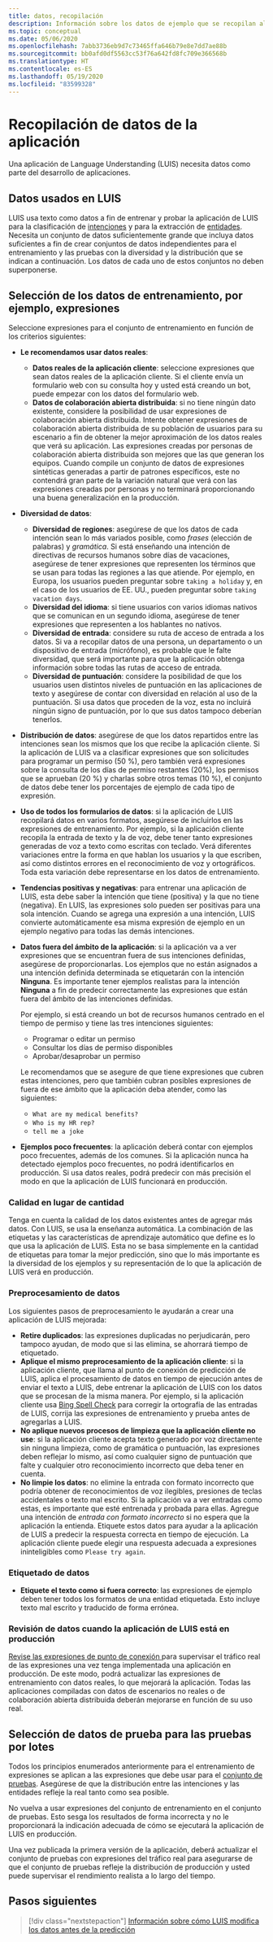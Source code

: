 ```yaml
---
title: datos, recopilación
description: Información sobre los datos de ejemplo que se recopilan al desarrollar la aplicación
ms.topic: conceptual
ms.date: 05/06/2020
ms.openlocfilehash: 7abb3736eb9d7c73465ffa646b79e8e7dd7ae88b
ms.sourcegitcommit: bb0afd0df5563cc53f76a642fd8fc709e366568b
ms.translationtype: HT
ms.contentlocale: es-ES
ms.lasthandoff: 05/19/2020
ms.locfileid: "83599328"
---
```

# <a name="data-collection-for-your-app"></a>Recopilación de datos de la aplicación

Una aplicación de Language Understanding (LUIS) necesita datos como parte del desarrollo de aplicaciones.

## <a name="data-used-in-luis"></a>Datos usados en LUIS

LUIS usa texto como datos a fin de entrenar y probar la aplicación de LUIS para la clasificación de [intenciones](luis-concept-intent.md) y para la extracción de [entidades](luis-concept-entity-types.md). Necesita un conjunto de datos suficientemente grande que incluya datos suficientes a fin de crear conjuntos de datos independientes para el entrenamiento y las pruebas con la diversidad y la distribución que se indican a continuación.  Los datos de cada uno de estos conjuntos no deben superponerse.

## <a name="training-data-selection-for-example-utterances"></a>Selección de los datos de entrenamiento, por ejemplo, expresiones

Seleccione expresiones para el conjunto de entrenamiento en función de los criterios siguientes:

* **Le recomendamos usar datos reales**:
    * **Datos reales de la aplicación cliente**: seleccione expresiones que sean datos reales de la aplicación cliente.  Si el cliente envía un formulario web con su consulta hoy y usted está creando un bot, puede empezar con los datos del formulario web.
    * **Datos de colaboración abierta distribuida**: si no tiene ningún dato existente, considere la posibilidad de usar expresiones de colaboración abierta distribuida.  Intente obtener expresiones de colaboración abierta distribuida de su población de usuarios para su escenario a fin de obtener la mejor aproximación de los datos reales que verá su aplicación. Las expresiones creadas por personas de colaboración abierta distribuida son mejores que las que generan los equipos.  Cuando compile un conjunto de datos de expresiones sintéticas generadas a partir de patrones específicos, este no contendrá gran parte de la variación natural que verá con las expresiones creadas por personas y no terminará proporcionando una buena generalización en la producción.
* **Diversidad de datos**:
    * **Diversidad de regiones**: asegúrese de que los datos de cada intención sean lo más variados posible, como _frases_ (elección de palabras) y _gramática_.  Si está enseñando una intención de directivas de recursos humanos sobre días de vacaciones, asegúrese de tener expresiones que representen los términos que se usan para todas las regiones a las que atiende.  Por ejemplo, en Europa, los usuarios pueden preguntar sobre `taking a holiday` y, en el caso de los usuarios de EE. UU., pueden preguntar sobre `taking vacation days`.
    * **Diversidad del idioma**: si tiene usuarios con varios idiomas nativos que se comunican en un segundo idioma, asegúrese de tener expresiones que representen a los hablantes no nativos.
    * **Diversidad de entrada**: considere su ruta de acceso de entrada a los datos. Si va a recopilar datos de una persona, un departamento o un dispositivo de entrada (micrófono), es probable que le falte diversidad, que será importante para que la aplicación obtenga información sobre todas las rutas de acceso de entrada.
    * **Diversidad de puntuación**: considere la posibilidad de que los usuarios usen distintos niveles de puntuación en las aplicaciones de texto y asegúrese de contar con diversidad en relación al uso de la puntuación. Si usa datos que proceden de la voz, esta no incluirá ningún signo de puntuación, por lo que sus datos tampoco deberían tenerlos.
* **Distribución de datos**: asegúrese de que los datos repartidos entre las intenciones sean los mismos que los que recibe la aplicación cliente. Si la aplicación de LUIS va a clasificar expresiones que son solicitudes para programar un permiso (50 %), pero también verá expresiones sobre la consulta de los días de permiso restantes (20%), los permisos que se aprueban (20 %) y charlas sobre otros temas (10 %), el conjunto de datos debe tener los porcentajes de ejemplo de cada tipo de expresión.
* **Uso de todos los formularios de datos**: si la aplicación de LUIS recopilará datos en varios formatos, asegúrese de incluirlos en las expresiones de entrenamiento. Por ejemplo, si la aplicación cliente recopila la entrada de texto y la de voz, debe tener tanto expresiones generadas de voz a texto como escritas con teclado.  Verá diferentes variaciones entre la forma en que hablan los usuarios y la que escriben, así como distintos errores en el reconocimiento de voz y ortográficos.  Toda esta variación debe representarse en los datos de entrenamiento.
* **Tendencias positivas y negativas**: para entrenar una aplicación de LUIS, esta debe saber la intención que tiene (positiva) y la que no tiene (negativa). En LUIS, las expresiones solo pueden ser positivas para una sola intención. Cuando se agrega una expresión a una intención, LUIS convierte automáticamente esa misma expresión de ejemplo en un ejemplo negativo para todas las demás intenciones.
* **Datos fuera del ámbito de la aplicación**: si la aplicación va a ver expresiones que se encuentran fuera de sus intenciones definidas, asegúrese de proporcionarlas. Los ejemplos que no están asignados a una intención definida determinada se etiquetarán con la intención **Ninguna**.  Es importante tener ejemplos realistas para la intención **Ninguna** a fin de predecir correctamente las expresiones que están fuera del ámbito de las intenciones definidas.

    Por ejemplo, si está creando un bot de recursos humanos centrado en el tiempo de permiso y tiene las tres intenciones siguientes:
    * Programar o editar un permiso
    * Consultar los días de permiso disponibles
    * Aprobar/desaprobar un permiso

    Le recomendamos que se asegure de que tiene expresiones que cubren estas intenciones, pero que también cubran posibles expresiones de fuera de ese ámbito que la aplicación deba atender, como las siguientes:
    * `What are my medical benefits?`
    * `Who is my HR rep?`
    * `tell me a joke`
* **Ejemplos poco frecuentes**: la aplicación deberá contar con ejemplos poco frecuentes, además de los comunes.  Si la aplicación nunca ha detectado ejemplos poco frecuentes, no podrá identificarlos en producción. Si usa datos reales, podrá predecir con más precisión el modo en que la aplicación de LUIS funcionará en producción.

### <a name="quality-instead-of-quantity"></a>Calidad en lugar de cantidad

Tenga en cuenta la calidad de los datos existentes antes de agregar más datos.  Con LUIS, se usa la enseñanza automática.  La combinación de las etiquetas y las características de aprendizaje automático que define es lo que usa la aplicación de LUIS.  Esta no se basa simplemente en la cantidad de etiquetas para tomar la mejor predicción,  sino que lo más importante es la diversidad de los ejemplos y su representación de lo que la aplicación de LUIS verá en producción.

### <a name="preprocessing-data"></a>Preprocesamiento de datos

Los siguientes pasos de preprocesamiento le ayudarán a crear una aplicación de LUIS mejorada:

* **Retire duplicados**: las expresiones duplicadas no perjudicarán, pero tampoco ayudan, de modo que si las elimina, se ahorrará tiempo de etiquetado.
* **Aplique el mismo preprocesamiento de la aplicación cliente**: si la aplicación cliente, que llama al punto de conexión de predicción de LUIS, aplica el procesamiento de datos en tiempo de ejecución antes de enviar el texto a LUIS, debe entrenar la aplicación de LUIS con los datos que se procesan de la misma manera. Por ejemplo, si la aplicación cliente usa [Bing Spell Check](../bing-spell-check/overview.md) para corregir la ortografía de las entradas de LUIS, corrija las expresiones de entrenamiento y prueba antes de agregarlas a LUIS.
* **No aplique nuevos procesos de limpieza que la aplicación cliente no use**: si la aplicación cliente acepta texto generado por voz directamente sin ninguna limpieza, como de gramática o puntuación, las expresiones deben reflejar lo mismo, así como cualquier signo de puntuación que falte y cualquier otro reconocimiento incorrecto que deba tener en cuenta.
* **No limpie los datos**: no elimine la entrada con formato incorrecto que podría obtener de reconocimientos de voz ilegibles, presiones de teclas accidentales o texto mal escrito. Si la aplicación va a ver entradas como estas, es importante que esté entrenada y probada para ellas. Agregue una intención de _entrada con formato incorrecto_ si no espera que la aplicación la entienda. Etiquete estos datos para ayudar a la aplicación de LUIS a predecir la respuesta correcta en tiempo de ejecución. La aplicación cliente puede elegir una respuesta adecuada a expresiones ininteligibles como `Please try again`.

### <a name="labeling-data"></a>Etiquetado de datos

* **Etiquete el texto como si fuera correcto**: las expresiones de ejemplo deben tener todos los formatos de una entidad etiquetada. Esto incluye texto mal escrito y traducido de forma errónea.

### <a name="data-review-after-luis-app-is-in-production"></a>Revisión de datos cuando la aplicación de LUIS está en producción

[Revise las expresiones de punto de conexión ](luis-concept-review-endpoint-utterances.md) para supervisar el tráfico real de las expresiones una vez tenga implementada una aplicación en producción.  De este modo, podrá actualizar las expresiones de entrenamiento con datos reales, lo que mejorará la aplicación. Todas las aplicaciones compiladas con datos de escenarios no reales o de colaboración abierta distribuida deberán mejorarse en función de su uso real.

## <a name="test-data-selection-for-batch-testing"></a>Selección de datos de prueba para las pruebas por lotes

Todos los principios enumerados anteriormente para el entrenamiento de expresiones se aplican a las expresiones que debe usar para el [conjunto de pruebas](luis-concept-batch-test.md). Asegúrese de que la distribución entre las intenciones y las entidades refleje la real tanto como sea posible.

No vuelva a usar expresiones del conjunto de entrenamiento en el conjunto de pruebas. Esto sesga los resultados de forma incorrecta y no le proporcionará la indicación adecuada de cómo se ejecutará la aplicación de LUIS en producción.

Una vez publicada la primera versión de la aplicación, deberá actualizar el conjunto de pruebas con expresiones del tráfico real para asegurarse de que el conjunto de pruebas refleje la distribución de producción y usted puede supervisar el rendimiento realista a lo largo del tiempo.

## <a name="next-steps"></a>Pasos siguientes

> [!div class="nextstepaction"]
> [Información sobre cómo LUIS modifica los datos antes de la predicción](luis-concept-data-alteration.md)
